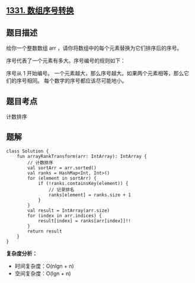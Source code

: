 ## [1331. 数组序号转换](https://leetcode.cn/problems/rank-transform-of-an-array/description/)

## 题目描述

给你一个整数数组 arr ，请你将数组中的每个元素替换为它们排序后的序号。

序号代表了一个元素有多大。序号编号的规则如下：

序号从 1 开始编号。
一个元素越大，那么序号越大。如果两个元素相等，那么它们的序号相同。
每个数字的序号都应该尽可能地小。

## 题目考点

计数排序

## 题解
 
```
class Solution {
    fun arrayRankTransform(arr: IntArray): IntArray {
        // 计数排序
        val sortArr = arr.sorted()
        val ranks = HashMap<Int, Int>()
        for (element in sortArr) {
            if (!ranks.containsKey(element)) {
                // 记录排名
                ranks[element] = ranks.size + 1
            }
        }
        val result = IntArray(arr.size)
        for (index in arr.indices) {
            result[index] = ranks[arr[index]]!!
        }
        return result
    }
}
```

**复杂度分析：**

- 时间复杂度：O(nlgn + n)
- 空间复杂度：O(lgn + n) 
